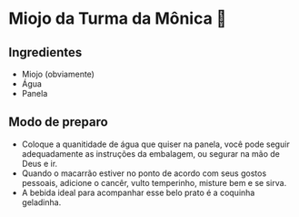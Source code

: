 # Miojo da Turma da Mônica :baby:



## Ingredientes 

- Miojo (obviamente)
- Água 
- Panela



## Modo de preparo

- Coloque a quanitidade de água que quiser na panela, você pode seguir adequadamente as instruções da embalagem, ou segurar na mão de Deus e ir.
- Quando o macarrão estiver no ponto de acordo com seus gostos pessoais, adicione o cancêr, vulto temperinho, misture bem e se sirva. 
- A bebida ideal para acompanhar esse belo prato é a coquinha geladinha. 

